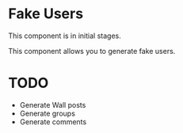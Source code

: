 Fake Users
============

This component is in initial stages.

This component allows you to generate fake users.


TODO
====
* Generate Wall posts
* Generate groups
* Generate comments